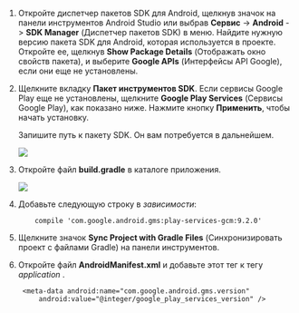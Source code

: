 1. Откройте диспетчер пакетов SDK для Android, щелкнув значок на панели инструментов Android Studio или выбрав **Сервис** -> **Android** -> **SDK Manager** (Диспетчер пакетов SDK) в меню. Найдите нужную версию пакета SDK для Android, которая используется в проекте. Откройте ее, щелкнув **Show Package Details** (Отображать окно свойств пакета), и выберите **Google APIs** (Интерфейсы API Google), если они еще не установлены.
2. Щелкните вкладку **Пакет инструментов SDK**. Если сервисы Google Play еще не установлены, щелкните **Google Play Services** (Сервисы Google Play), как показано ниже. Нажмите кнопку **Применить**, чтобы начать установку. 
   
    Запишите путь к пакету SDK. Он вам потребуется в дальнейшем. 
   
    ![](./media/notification-hubs-android-studio-add-google-play-services/notification-hubs-android-studio-sdk-manager.png)
3. Откройте файл **build.gradle** в каталоге приложения.
   
    ![](./media/notification-hubs-android-studio-add-google-play-services/notification-hubs-android-studio-add-google-play-dependency.png)
4. Добавьте следующую строку в *зависимости*: 
   
           compile 'com.google.android.gms:play-services-gcm:9.2.0'
5. Щелкните значок **Sync Project with Gradle Files** (Синхронизировать проект с файлами Gradle) на панели инструментов.
6. Откройте файл **AndroidManifest.xml** и добавьте этот тег к тегу *application* .
   
        <meta-data android:name="com.google.android.gms.version"
            android:value="@integer/google_play_services_version" />

